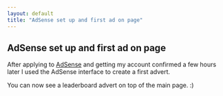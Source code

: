 ```yaml
---
layout: default
title: "AdSense set up and first ad on page"
---
```

## AdSense set up and first ad on page

After applying to [AdSense](https://www.google.com/adsense/) and getting my account confirmed a few hours later I used the AdSense interface to create a first advert.

You can now see a leaderboard advert on top of the main page. :)

